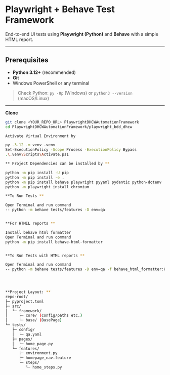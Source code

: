 # Playwright + Behave Test Framework

End-to-end UI tests using **Playwright (Python)** and **Behave** with a simple HTML report.

---

## Prerequisites

- **Python 3.12+** (recommended)
- **Git**
- Windows PowerShell or any terminal

> Check Python: `py -0p` (Windows) or `python3 --version` (macOS/Linux)

---

**Clone**

```bash
git clone <YOUR_REPO_URL> PlaywrightDHCWAutomationFramework
cd PlaywrightDHCWAutomationFramework/playwright_bdd_dhcw

Activate Virtual Environment by 

py -3.12 -m venv .venv
Set-ExecutionPolicy -Scope Process -ExecutionPolicy Bypass
.\.venv\Scripts\Activate.ps1

** Project Dependencies can be installed by **

python -m pip install -U pip
python -m pip install -e .
python -m pip install behave playwright pyyaml pydantic python-dotenv
python -m playwright install chromium

**To Run Tests **

Open Terminal and run command 
-- python -m behave tests/features -D env=qa


**For HTMIL reports **

Install behave html formatter
Open Terminal and run command 
python -m pip install behave-html-formatter


**To Run Tests with HTML reports **

Open Terminal and run command
-- python -m behave tests/features -D env=qa -f behave_html_formatter:HTMLFormatter -o artifacts/behave-report.html
 



**Project Layout: **
repo-root/
├─ pyproject.toml
├─ src/
│  └─ framework/
│     ├─ core/ (config/paths etc.)
│     └─ base/ (BasePage)
└─ tests/
   ├─ config/
   │  └─ qa.yaml
   ├─ pages/
   │  └─ home_page.py
   └─ features/
      ├─ environment.py
      ├─ homepage_nav.feature
      └─ steps/
         └─ home_steps.py
